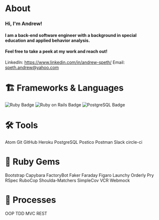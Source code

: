 # About
### Hi, I'm Andrew!

#### I am a back-end software engineer with a background in special education and applied behavior analysis.
#### Feel free to take a peek at my work and reach out!

LinkedIn: https://www.linkedin.com/in/andrew-speth/ Email: speth.andrew@yahoo.com


# 🏗   Frameworks & Languages
![Ruby Badge](https://img.shields.io/badge/Ruby-CC342D?logo=ruby&logoColor=fff&style=for-the-badge) ![Ruby on Rails Badge](https://img.shields.io/badge/Ruby%20on%20Rails-C00?logo=rubyonrails&logoColor=fff&style=for-the-badge) ![PostgreSQL Badge](https://img.shields.io/badge/PostgreSQL-4169E1?logo=postgresql&logoColor=fff&style=for-the-badge)

# 🛠   Tools
Atom Git GitHub Heroku PostgreSQL Postico Postman Slack circle-ci

# 💎   Ruby Gems
Bootstrap Capybara FactoryBot Faker Faraday Figaro Launchy Orderly Pry RSpec RuboCop Shoulda-Matchers SimpleCov VCR Webmock

# 💬   Processes
OOP TDD MVC REST
